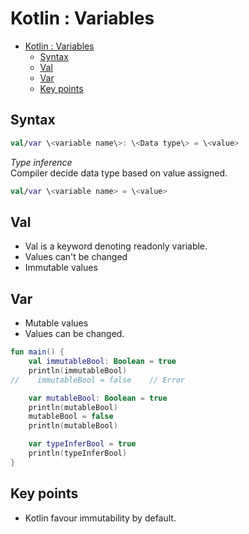 # Kotlin : Variables

- [Kotlin : Variables](#kotlin--variables)
  - [Syntax](#syntax)
  - [Val](#val)
  - [Var](#var)
  - [Key points](#key-points)

## Syntax

```kotlin
val/var \<variable name\>: \<Data type\> = \<value>
```

*Type inference*  
Compiler decide data type based on value assigned.

```kotlin
val/var \<variable name> = \<value>
```

## Val

- Val is a keyword denoting readonly variable.
- Values can't be changed
- Immutable values

## Var

- Mutable values
- Values can be changed.

```kotlin
fun main() {
    val immutableBool: Boolean = true
    println(immutableBool)
//    immutableBool = false    // Error

    var mutableBool: Boolean = true
    println(mutableBool)
    mutableBool = false
    println(mutableBool)

    var typeInferBool = true
    println(typeInferBool)
}
```

## Key points

- Kotlin favour immutability by default.
